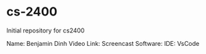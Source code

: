 # cs-2400
Initial repository for cs2400

Name: Benjamin Dinh
Video Link:
Screencast Software:
IDE: VsCode
